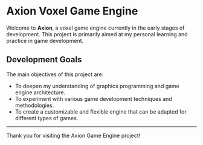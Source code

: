 # Axion Voxel Game Engine

Welcome to **Axion**, a voxel game engine currently in the early stages of development. This project is primarily aimed at my personal learning and practice in game development.

## Development Goals

The main objectives of this project are:
- To deepen my understanding of graphics programming and game engine architecture.
- To experiment with various game development techniques and methodologies.
- To create a customizable and flexible engine that can be adapted for different types of games.

---
Thank you for visiting the Axion Game Engine project!
